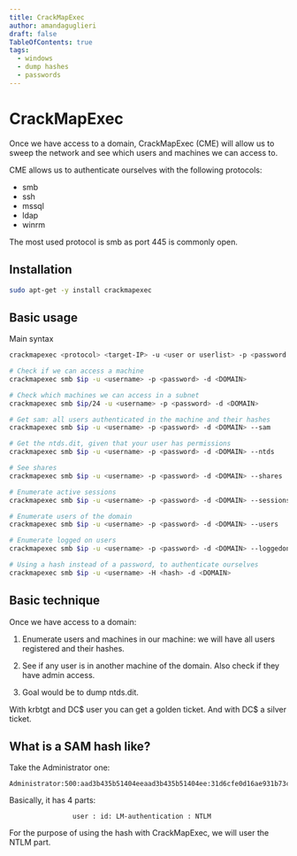```yaml
---
title: CrackMapExec
author: amandaguglieri
draft: false
TableOfContents: true
tags:
  - windows
  - dump hashes
  - passwords
---
```



# CrackMapExec

Once we have access to a domain, CrackMapExec (CME) will allow us to sweep the network and see which users and machines we can access to.

CME allows us to authenticate ourselves with the following protocols:

- smb
- ssh
- mssql
- ldap
- winrm

The most used protocol is smb as port 445 is commonly open.

## Installation

```bash
sudo apt-get -y install crackmapexec
```


## Basic usage

Main syntax

```bash
crackmapexec <protocol> <target-IP> -u <user or userlist> -p <password or passwordlist>
```

```bash
# Check if we can access a machine
crackmapexec smb $ip -u <username> -p <password> -d <DOMAIN>

# Check which machines we can access in a subnet
crackmapexec smb $ip/24 -u <username> -p <password> -d <DOMAIN>

# Get sam: all users authenticated in the machine and their hashes
crackmapexec smb $ip -u <username> -p <password> -d <DOMAIN> --sam

# Get the ntds.dit, given that your user has permissions
crackmapexec smb $ip -u <username> -p <password> -d <DOMAIN> --ntds

# See shares
crackmapexec smb $ip -u <username> -p <password> -d <DOMAIN> --shares

# Enumerate active sessions
crackmapexec smb $ip -u <username> -p <password> -d <DOMAIN> --sessions

# Enumerate users of the domain
crackmapexec smb $ip -u <username> -p <password> -d <DOMAIN> --users

# Enumerate logged on users
crackmapexec smb $ip -u <username> -p <password> -d <DOMAIN> --loggedon-users

# Using a hash instead of a password, to authenticate ourselves
crackmapexec smb $ip -u <username> -H <hash> -d <DOMAIN>
```

## Basic technique

Once we have access to  a domain:

1. Enumerate users and machines in our machine: we will have all users registered and their hashes. 

2. See if any user is in another machine of the domain. Also check if they have admin access.

3. Goal would be to dump ntds.dit.

With krbtgt and DC$ user you can get a golden ticket. And with DC$ a silver ticket.


## What is a SAM hash like?

Take the Administrator one:

```
Administrator:500:aad3b435b51404eeaad3b435b51404ee:31d6cfe0d16ae931b73c59d7e0c089c0:::
```

Basically, it has 4 parts: 

					user : id: LM-authentication : NTLM

For the purpose of using the hash with CrackMapExec, we will user the NTLM part.






